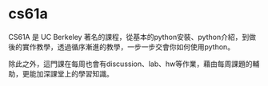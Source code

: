 # cs61a
CS61A 是 UC Berkeley 著名的課程，從基本的python安裝、python介紹，到做後的實作教學，透過循序漸進的教學，一步一步交會你如何使用python。

除此之外，這門課在每周也會有discussion、lab、hw等作業，藉由每周課題的輔助，更能加深課堂上的學習知識。

